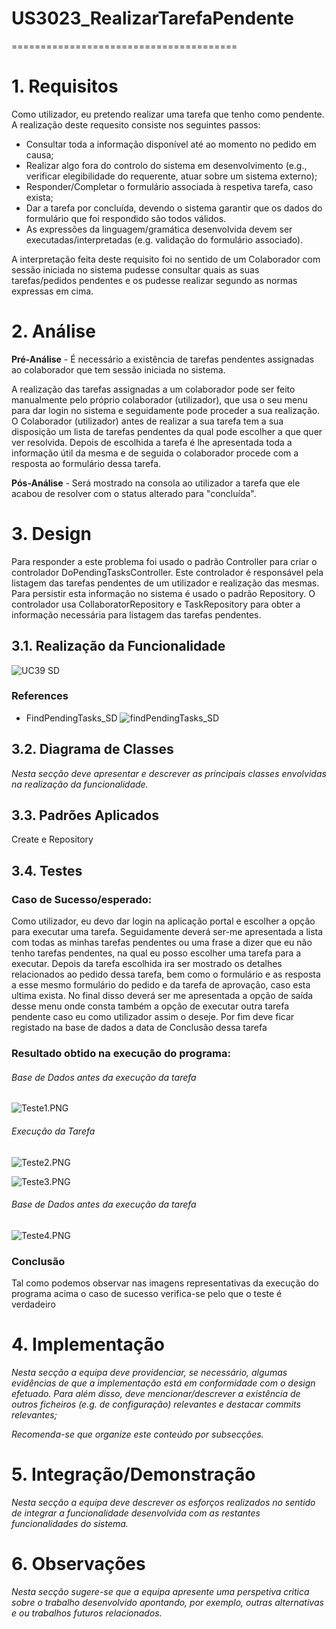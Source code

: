 # US3023_RealizarTarefaPendente
=======================================


# 1. Requisitos

Como utilizador, eu pretendo realizar uma tarefa que tenho como pendente.
A realização deste requesito consiste nos seguintes passos:

- Consultar toda a informação disponível até ao momento no pedido em causa;
- Realizar algo fora do controlo do sistema em desenvolvimento (e.g., verificar elegibilidade do requerente, atuar sobre um sistema externo);
- Responder/Completar o formulário associada à respetiva tarefa, caso exista;
- Dar a tarefa por concluída, devendo o sistema garantir que os dados do formulário que foi respondido são todos válidos.
- As expressões da linguagem/gramática desenvolvida devem ser executadas/interpretadas (e.g. validação do formulário associado).

A interpretação feita deste requisito foi no sentido de um Colaborador com sessão iniciada no sistema pudesse consultar quais as suas tarefas/pedidos pendentes e os pudesse realizar segundo as normas expressas em cima.

# 2. Análise

**Pré-Análise** - É necessário a existência de tarefas pendentes assignadas ao colaborador que tem sessão iniciada no sistema.

A realização das tarefas assignadas a um colaborador pode ser feito manualmente pelo próprio colaborador (utilizador), que usa o seu menu para dar login no sistema e seguidamente pode proceder a sua realização. O Colaborador (utilizador) antes de realizar a sua tarefa tem a sua disposição um lista de tarefas pendentes da qual pode escolher a que quer ver resolvida. Depois de escolhida a tarefa é lhe apresentada toda a informação útil da mesma e de seguida o colaborador procede com a resposta ao formulário dessa tarefa.

**Pós-Análise** - Será mostrado na consola ao utilizador a tarefa que ele acabou de resolver com o status alterado para "concluída".

# 3. Design

Para responder a este problema foi usado o padrão Controller para criar o controlador DoPendingTasksController. Este controlador é responsável pela listagem das tarefas pendentes de um utilizador e realização das mesmas. Para persistir esta informação no sistema é usado o padrão Repository. O controlador usa CollaboratorRepository  e TaskRepository para obter a informação necessária para listagem das tarefas pendentes.

## 3.1. Realização da Funcionalidade

![UC39 SD](UC39_SD.svg)

### References

* FindPendingTasks_SD ![findPendingTasks_SD](findPendingTasks_SD.svg)


## 3.2. Diagrama de Classes

*Nesta secção deve apresentar e descrever as principais classes envolvidas na realização da funcionalidade.*

## 3.3. Padrões Aplicados

Create e Repository

## 3.4. Testes

### Caso de Sucesso/esperado:
Como utilizador, eu devo dar login na aplicação portal e escolher a opção para executar uma tarefa. Seguidamente deverá ser-me apresentada a lista com todas as minhas tarefas pendentes ou uma frase a dizer que eu não tenho tarefas pendentes, na qual eu posso escolher uma tarefa para a executar. Depois da tarefa escolhida ira ser mostrado os detalhes relacionados ao pedido dessa tarefa, bem como o formulário e as resposta a esse mesmo formulário do pedido e da tarefa de aprovação, caso esta ultima exista. No final disso deverá ser me apresentada a opção de saída desse menu onde consta também a opção de executar outra tarefa pendente caso eu como utilizador assim o deseje. Por fim deve ficar registado na base de dados a data de Conclusão dessa tarefa

### Resultado obtido na execução do programa:

###### Base de Dados antes da execução da tarefa
![Teste1.PNG](Teste1.png)

###### Execução da Tarefa  
![Teste2.PNG](Teste2.png)

![Teste3.PNG](Teste3.png)

###### Base de Dados antes da execução da tarefa
![Teste4.PNG](Teste4.png)

### Conclusão
Tal como podemos observar nas imagens representativas da execução do programa acima o caso de sucesso verifica-se pelo que o teste é verdadeiro

# 4. Implementação

*Nesta secção a equipa deve providenciar, se necessário, algumas evidências de que a implementação está em conformidade com o design efetuado. Para além disso, deve mencionar/descrever a existência de outros ficheiros (e.g. de configuração) relevantes e destacar commits relevantes;*

*Recomenda-se que organize este conteúdo por subsecções.*

# 5. Integração/Demonstração

*Nesta secção a equipa deve descrever os esforços realizados no sentido de integrar a funcionalidade desenvolvida com as restantes funcionalidades do sistema.*

# 6. Observações

*Nesta secção sugere-se que a equipa apresente uma perspetiva critica sobre o trabalho desenvolvido apontando, por exemplo, outras alternativas e ou trabalhos futuros relacionados.*
